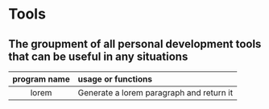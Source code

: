 # Tools

## The groupment of all personal development tools that can be useful in any situations

| program name | usage or functions |
|:------------:|:------------------ |
| lorem        | Generate a lorem paragraph and return it |